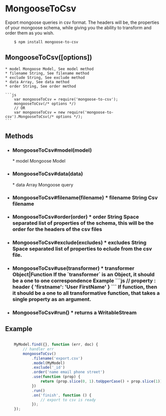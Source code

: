 # MongooseToCsv
Export mongoose queries in csv format. The headers will be, the properties of your mongoose schema, while
giving you the ability to transform and order them as you wish.

```bash
	$ npm install mongoose-to-csv
```
## MongooseToCsv([options]) 
	* model Mongoose Model, See model method
	* filename String, See filename method
	* exclude String, See exclude method
	* data Array, See data method
	* order String, See order method

	```js
		var mongooseToCsv = require('mongoose-to-csv');
		mongooseToCsv(/* options */)
		// OR
		var mongooseToCsv = new require('mongoose-to-csv').MongooseToCsv(/* options */);
	```
## Methods
* <h3> MongooseToCsv#model(model)</h3>
	* model Mongoose Model
* <h3>MongooseToCsv#data(data)</h3>
	* data Array Mongoose query
* <h3>MongooseToCsv#filename(filename)
	* filename String Csv filename
* <h3>MongooseToCsv#order(order)
	* order String Space separated list of properties of the schema, this will be the order for the headers of the csv files
* <h3>MongooseToCsv#exclude(excludes)
	* excludes String Space separated list of properties to eclude from the csv file.
* <h3>MongooseToCsv#use(transformer)
	* transformer Object|Function
	If the `transformer` is an Object, it should be a one to one correspondence
	Example
	```js
		// property : header
		{	
			'firstname': 'User FirstName'
		}
	```
	If function, then it should be a one to all transformative function, that takes a single property as an argument.
* <h3>MongooseToCsv#run()
	* returns a WritableStream
## Example
```js

	MyModel.find({}, function (err, doc) {
		// handler err
		mongooseToCsv()
			.filename('export.csv')
			.model(MyModel)
			.exclude('_id')
			.order('name email phone street')
			.use(function (prop) {
				return (prop.slice(0, 1).toUpperCase() + prop.slice(1))
			})
			.run()
			.on('finish', function () {
				// export to csv is ready
			});
	});
```